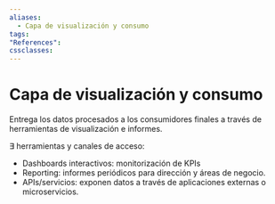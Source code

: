 ```yaml
---
aliases:
  - Capa de visualización y consumo
tags:
"References":
cssclasses:
---
```

# Capa de visualización y consumo

Entrega los datos procesados a los consumidores finales a través de herramientas de visualización e informes.

$\exists$ herramientas y canales de acceso:
- Dashboards interactivos: monitorización de KPIs
- Reporting: informes periódicos para dirección y áreas de negocio.
- APIs/servicios: exponen datos a través de aplicaciones externas o microservicios.